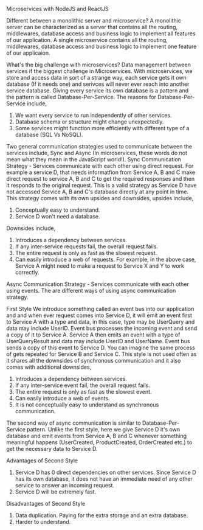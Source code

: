 Microservices with NodeJS and ReactJS

Different between a monolithic server and microservice?
A monolithic server can be characterized as a server that contains all the routing, middlewares, database access and business logic to implement all features of our application.
A single microservice contains all the routing, middlewares, database access and business logic to implement one feature of our applicaion.

What's the big challenge with microservices?
Data management between services if the biggest challenge in Microservices. With microservices, we store and access data in sort of a strange way, each service gets it own database (If it needs one) and serivces will never ever reach into another service database. Giving every service its own database is a pattern and the pattern is called Database-Per-Service. The reasons for Database-Per-Service include,

1. We want every service to run independently of other services.
2. Database schema or structure might change unexpectedly.
3. Some services might function more efficiently with different type of a database (SQL Vs NoSQL).

Two general communication strategies used to communicate between the services include, Sync and Async (In microservices, these words do not mean what they mean in the JavaScript world!).
Sync Communication Strategy - Services communicate with each other using direct request. For example a service D, that needs informatfion from Service A, B and C make direct request to service A, B and C to get the required responses and then it responds to the original request. This is a valid strategy as Service D have not accessed Service A, B and C's database directly at any point in time. This strategy comes with its own upsides and downsides, upsides include,

1. Conceptually easy to understand.
2. Service D won't need a database.

Downsides include,

1. Introduces a dependency between services.
2. If any inter-service requests fail, the overall request fails.
3. The entire request is only as fast as the slowest request.
4. Can easily introduce a web of requests. For example, in the above case, Service A might need to make a request to Service X and Y to work correctly.

Async Communication Strategy - Services communicate with each other using events. The are different ways of using async communication strategy.

First Style
We introduce something called an event bus into our application and and when ever request comes into Service D, it will emit an event first to Service A with a type and data, in this case, type may be UserQuery and data may include UserID. Event bus processes the incoming event and send a copy of it to Service A. Service A then emits an event with a type of UserQueryResult and data may include UserID and UserName. Event bus sends a copy of this event to Service D. You can imagine the same process of gets repeated for Service B and Service C. This style is not used often as it shares all the downsides of synchronous communication and it also comes with additional downsides,

1. Introduces a dependency between services.
2. If any inter-service event fail, the overall request fails.
3. The entire request is only as fast as the slowest event.
4. Can easily introduce a web of events.
5. It is not conceptually easy to understand as synchronous communication.

The second way of async communication is similar to Database-Per-Service pattern. Unlike the first style, here we give Service D it's own database and emit events from Service A, B and C whenever something meaningful happens (UserCreated, ProductCreated, OrderCreated etc.) to get the necessary data to Service D.

Advantages of Second Style

1. Service D has 0 direct dependencies on other services. Since Service D has its own database, it does not have an immediate need of any other service to answer an incoming request.
2. Service D will be extremely fast.

Disadvantages of Second Style

1. Data duplication. Paying for the extra storage and an extra database.
2. Harder to understand.

